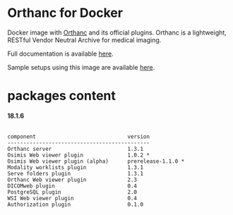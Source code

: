 # Orthanc for Docker
Docker image with [Orthanc](http://www.orthanc-server.com/) and its official plugins. Orthanc is a lightweight, RESTful Vendor Neutral Archive for medical imaging.

Full documentation is available [here](https://osimis.atlassian.net/wiki/spaces/OKB/pages/26738689/How+to+use+osimis+orthanc+Docker+images).

Sample setups using this image are available [here](https://bitbucket.org/osimis/orthanc-setup-samples/).

# packages content

#### 18.1.6
```

component                             version
---------------------------------------------
Orthanc server                        1.3.1
Osimis Web viewer plugin              1.0.2 *
Osimis Web viewer plugin (alpha)      prerelease-1.1.0 *
Modality worklists plugin             1.3.1
Serve folders plugin                  1.3.1
Orthanc Web viewer plugin             2.3
DICOMweb plugin                       0.4
PostgreSQL plugin                     2.0
WSI Web viewer plugin                 0.4
Authorization plugin                  0.1.0
```
